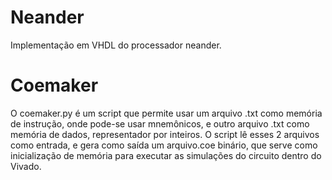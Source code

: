 # Neander
Implementação em VHDL do processador neander.

# Coemaker
O coemaker.py é um script que permite usar um arquivo .txt como memória de instrução, onde pode-se usar mnemônicos, e outro arquivo .txt como memória de dados, representador por inteiros. O script lê esses 2 arquivos como entrada, e gera como saída um arquivo.coe binário, que serve como inicialização de memória para executar as simulações do circuito dentro do Vivado.
